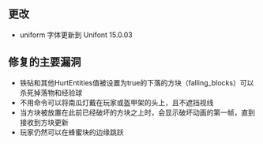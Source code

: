## 更改
* uniform 字体更新到 Unifont 15.0.03
## 修复的主要漏洞
* 铁砧和其他HurtEntities值被设置为true的下落的方块（falling_blocks）可以杀死掉落物和经验球
* 不用命令可以将南瓜灯戴在玩家或盔甲架的头上，且不遮挡视线
* 当方块被放置在此前已经破坏的方块之上时，会显示破坏动画的第一帧，直到接收到方块更新
* 玩家仍然可以在蜂蜜块的边缘跳跃
